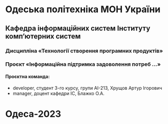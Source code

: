 # Одеська політехніка МОН України
## Кафедра інформаційних систем Інституту комп’ютерних систем
### Дисципліна «Технології створення програмних продуктів»
### Проєкт «Інформаційна підтримка задоволення потреб ...»
#### Проєктна команда:
- developer, студент 3-го курсу, групи АІ-213, Хрущов Артур Ігорович
- manager, доцент кафедри ІС, Блажко О.А.
# Одеса-2023

